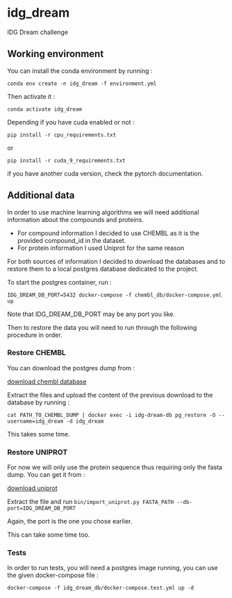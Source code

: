 # idg_dream
IDG Dream challenge

## Working environment

You can install the conda environment by running :

`conda env create -n idg_dream -f environment.yml`

Then activate it :

`conda activate idg_dream`

Depending if you have cuda enabled or not :

`pip install -r cpu_requirements.txt`

or

`pip install -r cuda_9_requirements.txt`

if you have another cuda version, check the pytorch documentation.


## Additional data

In order to use machine learning algorithms we will need additional information about the compounds 
and proteins.
* For compound information I decided to use CHEMBL as it is the provided compound_id in the dataset.
* For protein information I used Uniprot for the same reason

For both sources of information I decided to download the databases and to restore them to a local postgres 
database dedicated to the project.

To start the postgres container, run :

`IDG_DREAM_DB_PORT=5432 docker-compose -f chembl_db/docker-compose.yml up `

Note that IDG_DREAM_DB_PORT may be any port you like. 

Then to restore the data you will need to run through the following procedure in order.

### Restore CHEMBL


You can download the postgres dump from :

[download chembl database](ftp://ftp.ebi.ac.uk/pub/databases/chembl/ChEMBLdb/latest/)


Extract the files and upload the content of the previous download to the database by running :

`cat PATH_TO_CHEMBL_DUMP | docker exec -i idg-dream-db pg_restore -O --username=idg_dream -d idg_dream`

This takes some time. 
 
 
### Restore UNIPROT

For now we will only use the protein sequence thus requiring only the fasta dump. You can 
get it from :

[download uniprot](https://www.uniprot.org/downloads)

Extract the file and run `bin/import_uniprot.py FASTA_PATH --db-port=IDG_DREAM_DB_PORT`

Again, the port is the one you chose earlier.

This can take some time too.


### Tests

In order to run tests, you will need a postgres image running, you can use the given
docker-compose file :

`docker-compose -f idg_dream_db/docker-compose.test.yml up -d`